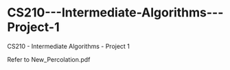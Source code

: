 # CS210---Intermediate-Algorithms---Project-1
CS210 - Intermediate Algorithms - Project 1

Refer to New_Percolation.pdf
